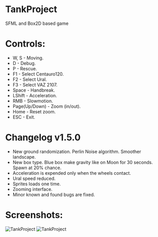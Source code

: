 # TankProject
SFML and Box2D based game

# Controls:
- W, S - Moving.
- D - Debug.
- P - Rescue.
- F1 - Select Centauro120.
- F2 - Select Ural.
- F3 - Select VAZ 2107.
- Space - Handbreak.
- LShift - Acceleration.
- RMB - Slowmotion.
- Page(Up/Down) - Zoom (in/out).
- Home - Reset zoom.
- ESC - Exit.

# Changelog v1.5.0
- New ground randomization. Perlin Noise algorithm. Smoother landscape.
- New box type. Blue box make gravity like on Moon for 30 seconds. Spawn at 20% chance.
- Acceleration is expended only when the wheels contact.
- Ural speed reduced.
- Sprites loads one time.
- Zooming interface.
- Minor known and found bugs are fixed.

# Screenshots:
![TankProject](https://sun1-6.userapi.com/c834403/v834403210/18ee18/5qtg16VsqyE.jpg)
![TankProject](https://sun1-3.userapi.com/c834403/v834403210/18ee2a/RVxZI8C0c0o.jpg)
